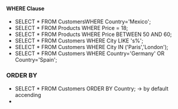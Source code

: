 #### WHERE Clause
- SELECT * FROM CustomersWHERE Country='Mexico';
- SELECT * FROM Products WHERE Price = 18;
- SELECT * FROM Products WHERE Price BETWEEN 50 AND 60;
- SELECT * FROM Customers WHERE City LIKE 's%';
- SELECT * FROM Customers WHERE City IN ('Paris','London');
- SELECT * FROM Customers WHERE Country='Germany' OR Country='Spain';


### ORDER BY

- SELECT * FROM Customers ORDER BY Country; -> by default accending
- 

